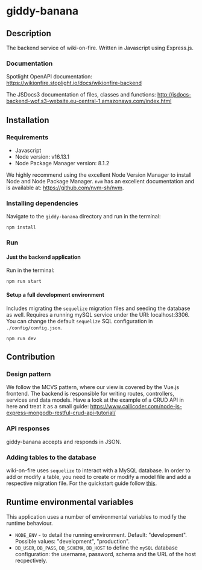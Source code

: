 # giddy-banana
## Description
The backend service of wiki-on-fire. Written in Javascript using Express.js.

### Documentation
Spotlight OpenAPI documentation: https://wikionfire.stoplight.io/docs/wikionfire-backend

The JSDocs3 documentation of files, classes and functions: http://jsdocs-backend-wof.s3-website.eu-central-1.amazonaws.com/index.html
## Installation
### Requirements
* Javascript
* Node version: v16.13.1
* Node Package Manager version: 8.1.2

We highly recommend using the excellent Node Version Manager to install Node and Node Package Manager. `nvm` has an excellent documentation and is available at: https://github.com/nvm-sh/nvm.

### Installing dependencies
Navigate to the `giddy-banana` directory and run in the terminal:
```
npm install
```

### Run
#### Just the backend application
Run in the terminal:
```
npm run start
```

#### Setup a full development environment
Includes migrating the `sequelize` migration files and seeding the database as well. Requires a running mySQL service under the URI: localhost:3306. You can change the default `sequelize` SQL configuration in `./config/config.json`.
```
npm run dev
```

## Contribution
### Design pattern
We follow the MCVS pattern, where our view is covered by the Vue.js frontend. The backend is responsible for writing routes, controllers, services and data models. Have a look at the example of a CRUD API in here and treat it as a small guide: https://www.callicoder.com/node-js-express-mongodb-restful-crud-api-tutorial/

### API responses
giddy-banana accepts and responds in JSON.

### Adding tables to the database
wiki-on-fire uses `sequelize` to interact with a MySQL database. In order to add or modify a table, you need to create or modify a model file and add a respective migration file. For the quickstart guide follow [this](https://sequelize.org/master/manual/migrations.html).

## Runtime environmental variables
This application uses a number of environmental variables to modify the runtime behaviour.
* `NODE_ENV` - to detail the running environment. Default: "development". Possible values: "development", "production".
* `DB_USER`, `DB_PASS`, `DB_SCHEMA`, `DB_HOST` to define the `mySQL` database configuration: the username, password, schema and the URL of the host recpectively.
